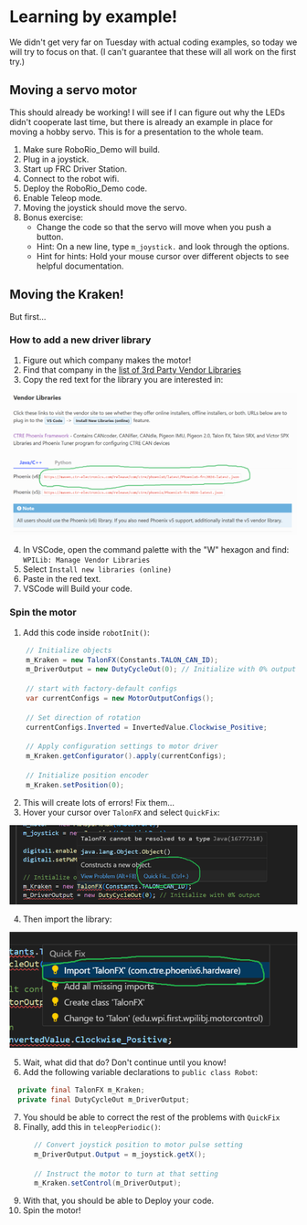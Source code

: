 # Learning by example!

We didn't get very far on Tuesday with actual coding examples, so today we will try to focus on that.  (I can't guarantee that these will all work on the first try.)

## Moving a servo motor

This should already be working!  I will see if I can figure out why the LEDs didn't cooperate last time, but there is already an example in place for moving a hobby servo.  This is for a presentation to the whole team.

1. Make sure RoboRio_Demo will build.
2. Plug in a joystick.
3. Start up FRC Driver Station.
4. Connect to the robot wifi.
5. Deploy the RoboRio_Demo code.
6. Enable Teleop mode.
7. Moving the joystick should move the servo.
8. Bonus exercise:
    * Change the code so that the servo will move when you push a button.
    * Hint: On a new line, type `m_joystick.` and look through the options.
    * Hint for hints: Hold your mouse cursor over different objects to see helpful documentation.

## Moving the Kraken!

But first...

### How to add a new driver library
1. Figure out which company makes the motor!
2. Find that company in the [list of 3rd Party Vendor Libraries](https://docs.wpilib.org/en/stable/docs/software/vscode-overview/3rd-party-libraries.html#vendor-libraries)
3. Copy the red text for the library you are interested in:

![Kraken library](./Lesson02_visuals/CTRE_library_json.png)

4. In VSCode, open the command palette with the "W" hexagon and find: `WPILib: Manage Vendor Libraries`
5. Select `Install new libraries (online)`
6. Paste in the red text.
7. VSCode will Build your code.

### Spin the motor
1. Add this code inside `robotInit()`:

```java
    // Initialize objects
    m_Kraken = new TalonFX(Constants.TALON_CAN_ID);
    m_DriverOutput = new DutyCycleOut(0); // Initialize with 0% output

    // start with factory-default configs
    var currentConfigs = new MotorOutputConfigs();

    // Set direction of rotation
    currentConfigs.Inverted = InvertedValue.Clockwise_Positive;

    // Apply configuration settings to motor driver
    m_Kraken.getConfigurator().apply(currentConfigs);

    // Initialize position encoder
    m_Kraken.setPosition(0);
```

2. This will create lots of errors!  Fix them...
3. Hover your cursor over `TalonFX` and select `QuickFix`:

![Talon type fix](./Lesson02_visuals/Talon_type.png)

4. Then import the library:

![Talon quick fix](./Lesson02_visuals/Talon_quick_fix.png)

5. Wait, what did that do?  Don't continue until you know!
6. Add the following variable declarations to `public class Robot`:

```java
  private final TalonFX m_Kraken;
  private final DutyCycleOut m_DriverOutput;
```

7. You should be able to correct the rest of the problems with `QuickFix`
8. Finally, add this in `teleopPeriodic()`:

```java
      // Convert joystick position to motor pulse setting
      m_DriverOutput.Output = m_joystick.getX();

      // Instruct the motor to turn at that setting
      m_Kraken.setControl(m_DriverOutput);
```

9. With that, you should be able to Deploy your code.
10. Spin the motor!

